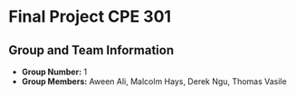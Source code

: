 # Final Project CPE 301 

## Group and Team Information
- **Group Number:** 1 
- **Group Members:** Aween Ali, Malcolm Hays, Derek Ngu, Thomas Vasile
